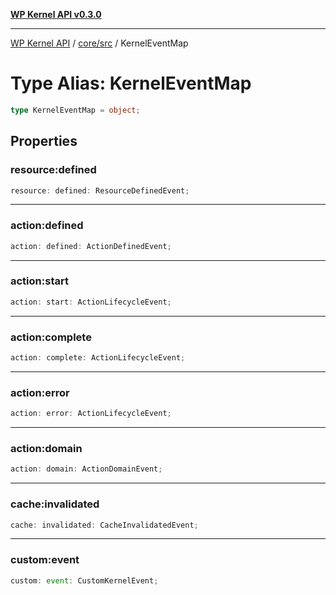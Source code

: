 [**WP Kernel API v0.3.0**](../../../README.md)

---

[WP Kernel API](../../../README.md) / [core/src](../README.md) / KernelEventMap

# Type Alias: KernelEventMap

```ts
type KernelEventMap = object;
```

## Properties

### resource:defined

```ts
resource: defined: ResourceDefinedEvent;
```

---

### action:defined

```ts
action: defined: ActionDefinedEvent;
```

---

### action:start

```ts
action: start: ActionLifecycleEvent;
```

---

### action:complete

```ts
action: complete: ActionLifecycleEvent;
```

---

### action:error

```ts
action: error: ActionLifecycleEvent;
```

---

### action:domain

```ts
action: domain: ActionDomainEvent;
```

---

### cache:invalidated

```ts
cache: invalidated: CacheInvalidatedEvent;
```

---

### custom:event

```ts
custom: event: CustomKernelEvent;
```
